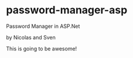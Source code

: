 password-manager-asp
====================

Password Manager in ASP.Net

by Nicolas and Sven


This is going to be awesome!